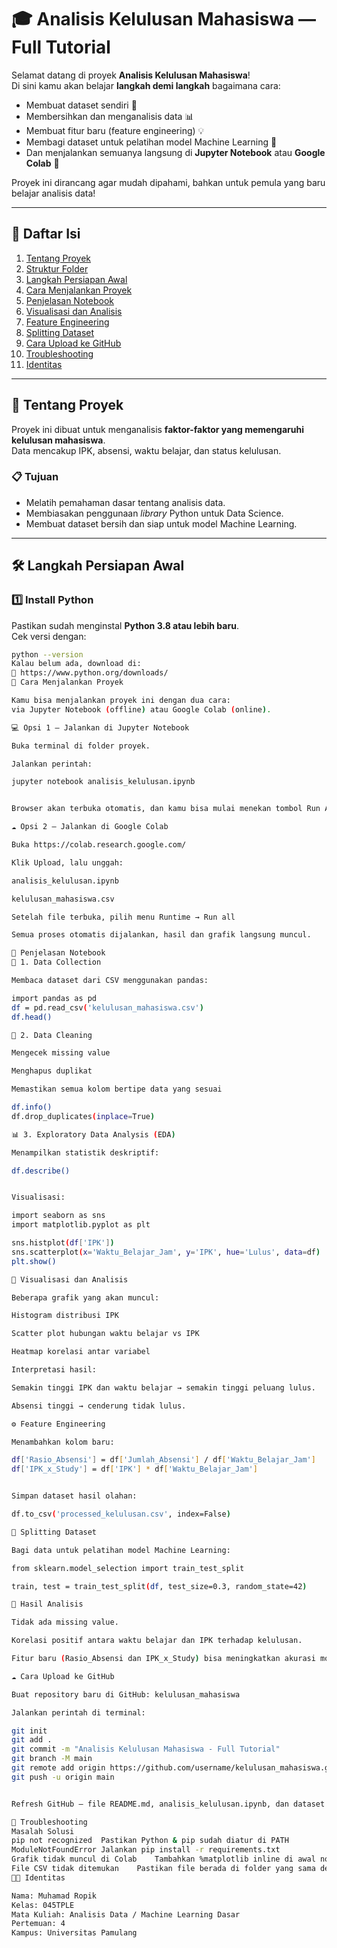 # 🎓 Analisis Kelulusan Mahasiswa — Full Tutorial

Selamat datang di proyek **Analisis Kelulusan Mahasiswa**!  
Di sini kamu akan belajar **langkah demi langkah** bagaimana cara:
- Membuat dataset sendiri 🧮  
- Membersihkan dan menganalisis data 📊  
- Membuat fitur baru (feature engineering) 💡  
- Membagi dataset untuk pelatihan model Machine Learning 🤖  
- Dan menjalankan semuanya langsung di **Jupyter Notebook** atau **Google Colab** 🚀

Proyek ini dirancang agar mudah dipahami, bahkan untuk pemula yang baru belajar analisis data!

---

## 🧭 Daftar Isi
1. [Tentang Proyek](#tentang-proyek)
2. [Struktur Folder](#struktur-folder)
3. [Langkah Persiapan Awal](#langkah-persiapan-awal)
4. [Cara Menjalankan Proyek](#cara-menjalankan-proyek)
5. [Penjelasan Notebook](#penjelasan-notebook)
6. [Visualisasi dan Analisis](#visualisasi-dan-analisis)
7. [Feature Engineering](#feature-engineering)
8. [Splitting Dataset](#splitting-dataset)
9. [Cara Upload ke GitHub](#cara-upload-ke-github)
10. [Troubleshooting](#troubleshooting)
11. [Identitas](#identitas)

---

## 🧠 Tentang Proyek

Proyek ini dibuat untuk menganalisis **faktor-faktor yang memengaruhi kelulusan mahasiswa**.  
Data mencakup IPK, absensi, waktu belajar, dan status kelulusan.

### 📋 Tujuan
- Melatih pemahaman dasar tentang analisis data.
- Membiasakan penggunaan *library* Python untuk Data Science.
- Membuat dataset bersih dan siap untuk model Machine Learning.

---
## 🛠 Langkah Persiapan Awal

### 1️⃣ Install Python
Pastikan sudah menginstal **Python 3.8 atau lebih baru**.  
Cek versi dengan:
```bash
python --version
Kalau belum ada, download di:
🔗 https://www.python.org/downloads/
🚀 Cara Menjalankan Proyek

Kamu bisa menjalankan proyek ini dengan dua cara:
via Jupyter Notebook (offline) atau Google Colab (online).

💻 Opsi 1 — Jalankan di Jupyter Notebook

Buka terminal di folder proyek.

Jalankan perintah:

jupyter notebook analisis_kelulusan.ipynb


Browser akan terbuka otomatis, dan kamu bisa mulai menekan tombol Run All.

☁️ Opsi 2 — Jalankan di Google Colab

Buka https://colab.research.google.com/

Klik Upload, lalu unggah:

analisis_kelulusan.ipynb

kelulusan_mahasiswa.csv

Setelah file terbuka, pilih menu Runtime → Run all

Semua proses otomatis dijalankan, hasil dan grafik langsung muncul.

🧩 Penjelasan Notebook
🧾 1. Data Collection

Membaca dataset dari CSV menggunakan pandas:

import pandas as pd
df = pd.read_csv('kelulusan_mahasiswa.csv')
df.head()

🧹 2. Data Cleaning

Mengecek missing value

Menghapus duplikat

Memastikan semua kolom bertipe data yang sesuai

df.info()
df.drop_duplicates(inplace=True)

📊 3. Exploratory Data Analysis (EDA)

Menampilkan statistik deskriptif:

df.describe()


Visualisasi:

import seaborn as sns
import matplotlib.pyplot as plt

sns.histplot(df['IPK'])
sns.scatterplot(x='Waktu_Belajar_Jam', y='IPK', hue='Lulus', data=df)
plt.show()

🎨 Visualisasi dan Analisis

Beberapa grafik yang akan muncul:

Histogram distribusi IPK

Scatter plot hubungan waktu belajar vs IPK

Heatmap korelasi antar variabel

Interpretasi hasil:

Semakin tinggi IPK dan waktu belajar → semakin tinggi peluang lulus.

Absensi tinggi → cenderung tidak lulus.

⚙️ Feature Engineering

Menambahkan kolom baru:

df['Rasio_Absensi'] = df['Jumlah_Absensi'] / df['Waktu_Belajar_Jam']
df['IPK_x_Study'] = df['IPK'] * df['Waktu_Belajar_Jam']


Simpan dataset hasil olahan:

df.to_csv('processed_kelulusan.csv', index=False)

🔀 Splitting Dataset

Bagi data untuk pelatihan model Machine Learning:

from sklearn.model_selection import train_test_split

train, test = train_test_split(df, test_size=0.3, random_state=42)

🧾 Hasil Analisis

Tidak ada missing value.

Korelasi positif antara waktu belajar dan IPK terhadap kelulusan.

Fitur baru (Rasio_Absensi dan IPK_x_Study) bisa meningkatkan akurasi model.

☁️ Cara Upload ke GitHub

Buat repository baru di GitHub: kelulusan_mahasiswa

Jalankan perintah di terminal:

git init
git add .
git commit -m "Analisis Kelulusan Mahasiswa - Full Tutorial"
git branch -M main
git remote add origin https://github.com/username/kelulusan_mahasiswa.git
git push -u origin main


Refresh GitHub — file README.md, analisis_kelulusan.ipynb, dan dataset akan muncul rapi.

🧰 Troubleshooting
Masalah	Solusi
pip not recognized	Pastikan Python & pip sudah diatur di PATH
ModuleNotFoundError	Jalankan pip install -r requirements.txt
Grafik tidak muncul di Colab	Tambahkan %matplotlib inline di awal notebook
File CSV tidak ditemukan	Pastikan file berada di folder yang sama dengan notebook
👨‍💻 Identitas

Nama: Muhamad Ropik
Kelas: 045TPLE
Mata Kuliah: Analisis Data / Machine Learning Dasar
Pertemuan: 4
Kampus: Universitas Pamulang

